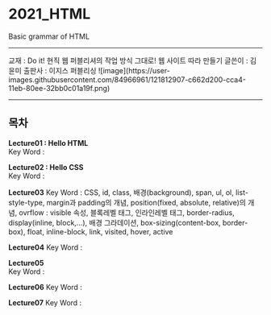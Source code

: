 # 2021_HTML
Basic grammar of HTML
<hr/>
교재 : Do it! 현직 웹 퍼블리셔의 작업 방식 그대로! 웹 사이트 따라 만들기
글쓴이 : 김윤미
출판사 : 이지스 퍼블리싱
![image](https://user-images.githubusercontent.com/84966961/121812907-c662d200-cca4-11eb-80ee-32bb0c01a19f.png)
   
<hr/>
   
## 목차
      
**Lecture01 : Hello HTML**   
Key Word :
   
**Lecture02 : Hello CSS**   
Key Word :
   
**Lecture03**
Key Word : CSS, id, class, 배경(background), span, ul, ol, list-style-type, margin과 padding의 개념, position(fixed, absolute, relative)의 개념, ovrflow : visible 속성, 블록레벨 태그, 인라인레벨 태그, border-radius, display(inline, block,...), 배경 그라데이션, box-sizing(content-box, border-box), float, inline-block, link, visited, hover, active
   
**Lecture04**
Key Word :
   
**Lecture05**   
Key Word :
   
**Lecture06**
Key Word : 
   
**Lecture07**
Key Word :
   





